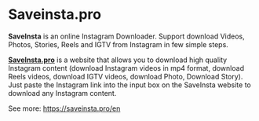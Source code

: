 # Saveinsta.pro
<b>SaveInsta</b> is an online Instagram Downloader. Support download Videos, Photos, Stories, Reels and IGTV from Instagram in few simple steps.

<a href="https://saveinsta.pro/en"><b>SaveInsta.pro</b></a> is a website that allows you to download high quality Instagram content (download Instagram videos in mp4 format, download Reels videos, download IGTV videos, download Photo, Download Story). Just paste the Instagram link into the input box on the SaveInsta website to download any Instagram content.

See more: https://saveinsta.pro/en
